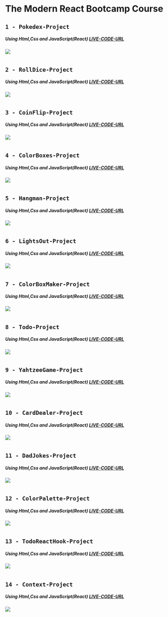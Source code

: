 # The Modern React Bootcamp Course

## `1 - Pokedex-Project`

##### Using Html,Css and JavaScript(React) [LIVE-CODE-URL](https://cs-pokedex-dova.netlify.app/)

![](images/Pokedex.png)

#

## `2 - RollDice-Project`

##### Using Html,Css and JavaScript(React) [LIVE-CODE-URL](https://cs-rolldice-dova.netlify.app/)

![](images/RollDice.png)

#

## `3 - CoinFlip-Project`

##### Using Html,Css and JavaScript(React) [LIVE-CODE-URL](https://cs-coinflip-dova.netlify.app/)

![](images/CoinFlip.png)

#

## `4 - ColorBoxes-Project`

##### Using Html,Css and JavaScript(React) [LIVE-CODE-URL](https://cs-color-boxes-dova.netlify.app/)

![](images/ColorBoxes.png)

#

## `5 - Hangman-Project`

##### Using Html,Css and JavaScript(React) [LIVE-CODE-URL](https://cs-hangman-dova.netlify.app/)

![](images/Hangman.png)

#

## `6 - LightsOut-Project`

##### Using Html,Css and JavaScript(React) [LIVE-CODE-URL](https://cs-lights-out-dova.netlify.app/)

![](images/LightsOut.png)

#

## `7 - ColorBoxMaker-Project`

##### Using Html,Css and JavaScript(React) [LIVE-CODE-URL](https://cs-color-box-maker-dova.netlify.app/)

![](images/ColorBoxMaker.png)

#

## `8 - Todo-Project`

##### Using Html,Css and JavaScript(React) [LIVE-CODE-URL](https://cs-todo-dova.netlify.app/)

![](images/Todo.png)

#

## `9 - YahtzeeGame-Project`

##### Using Html,Css and JavaScript(React) [LIVE-CODE-URL](https://cs-yahtzee-game-dova.netlify.app/)

![](images/YahtzeeGame.png)

#

## `10 - CardDealer-Project`

##### Using Html,Css and JavaScript(React) [LIVE-CODE-URL](https://cs-card-dealer-dova.netlify.app/)

![](images/CardDealer.png)

#

## `11 - DadJokes-Project`

##### Using Html,Css and JavaScript(React) [LIVE-CODE-URL](https://cs-dad-jokes-dova.netlify.app/)

![](images/DadJokes.png)

#

## `12 - ColorPalette-Project`

##### Using Html,Css and JavaScript(React) [LIVE-CODE-URL](https://cs-color-palette-dova.netlify.app/)

![](images/ColorPalette.png)

#

## `13 - TodoReactHook-Project`

##### Using Html,Css and JavaScript(React) [LIVE-CODE-URL](https://cs-todo-react-hook-dova.netlify.app/)

![](images/TodoReactHook.png)

#

## `14 - Context-Project`

##### Using Html,Css and JavaScript(React) [LIVE-CODE-URL](https://cs-context-dova.netlify.app/)

![](images/Context.png)
